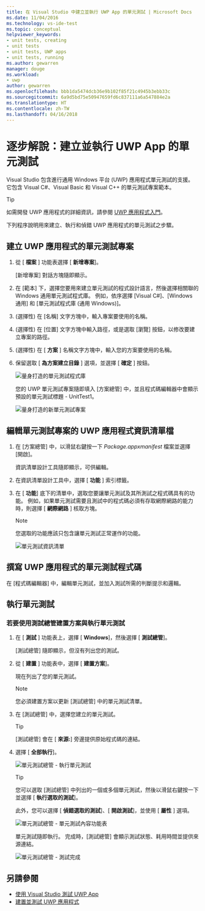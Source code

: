 ```yaml
---
title: 在 Visual Studio 中建立並執行 UWP App 的單元測試 | Microsoft Docs
ms.date: 11/04/2016
ms.technology: vs-ide-test
ms.topic: conceptual
helpviewer_keywords:
- unit tests, creating
- unit tests
- unit tests, UWP apps
- unit tests, running
ms.author: gewarren
manager: douge
ms.workload:
- uwp
author: gewarren
ms.openlocfilehash: bbb1da5474dcb36e9b102f85f21c4945b3ebb33c
ms.sourcegitcommit: 6a9d5bd75e50947659fd6c837111a6a547884e2a
ms.translationtype: HT
ms.contentlocale: zh-TW
ms.lasthandoff: 04/16/2018
---
```

# <a name="walkthrough-create-and-run-unit-tests-for-uwp-apps"></a>逐步解說：建立並執行 UWP App 的單元測試

Visual Studio 包含進行通用 Windows 平台 (UWP) 應用程式單元測試的支援。 它包含 Visual C#、Visual Basic 和 Visual C++ 的單元測試專案範本。

> [!TIP]
> 如需開發 UWP 應用程式的詳細資訊，請參閱 [UWP 應用程式入門](/windows/uwp/get-started/)。

下列程序說明用來建立、執行和偵錯 UWP 應用程式的單元測試之步驟。

## <a name="create-a-unit-test-project-for-a-uwp-app"></a>建立 UWP 應用程式的單元測試專案

1.  從 [ **檔案** ] 功能表選擇 [ **新增專案**]。

     [新增專案] 對話方塊隨即顯示。

2.  在 [範本] 下，選擇您要用來建立單元測試的程式設計語言，然後選擇相關聯的 Windows 通用單元測試程式庫。 例如，依序選擇 [Visual C#]、[Windows 通用] 和 [單元測試程式庫 (通用 Windows)]。

3.  (選擇性) 在 [名稱] 文字方塊中，輸入專案要使用的名稱。

4.  (選擇性) 在 [位置] 文字方塊中輸入路徑，或是選取 [瀏覽] 按鈕，以修改要建立專案的路徑。

5.  (選擇性) 在 [ **方案** ] 名稱文字方塊中，輸入您的方案要使用的名稱。

6.  保留選取 [ **為方案建立目錄** ] 選項，並選擇 [ **確定** ] 按鈕。

     ![量身打造的單元測試程式庫](../test/media/unit_test_win8_1.png "Unit_Test_Win8_1")

     您的 UWP 單元測試專案隨即填入 [方案總管] 中，並且程式碼編輯器中會顯示預設的單元測試標題 - UnitTest1。

     ![量身打造的新單元測試專案](../test/media/unit_test_win8_unittestexplorer_newprojectcreated.png "Unit_Test_Win8_UnitTestExplorer_NewProjectCreated")

## <a name="edit-the-unit-test-projects-uwp-application-manifest-file"></a>編輯單元測試專案的 UWP 應用程式資訊清單檔

1.  在 [方案總管] 中，以滑鼠右鍵按一下 *Package.appxmanifest* 檔案並選擇 [開啟]。

     資訊清單設計工具隨即顯示，可供編輯。

2.  在資訊清單設計工具中，選擇 [ **功能** ] 索引標籤。

3.  在 [ **功能**] 底下的清單中，選取您要讓單元測試及其所測試之程式碼具有的功能。 例如，如果單元測試需要且測試中的程式碼必須有存取網際網路的能力時，則選擇 [ **網際網路** ] 核取方塊。

    > [!NOTE]
    > 您選取的功能應該只包含讓單元測試正常運作的功能。

     ![單元測試資訊清單](../test/media/unit_test_win8_.png)

## <a name="code-the-unit-test-for-a-uwp-app"></a>撰寫 UWP 應用程式的單元測試程式碼

在 [程式碼編輯器] 中，編輯單元測試，並加入測試所需的判斷提示和邏輯。

## <a name="run-unit-tests"></a>執行單元測試

### <a name="to-build-the-solution-and-run-the-unit-test-using-test-explorer"></a>若要使用測試總管建置方案與執行單元測試

1.  在 [ **測試** ] 功能表上，選擇 [ **Windows**]，然後選擇 [ **測試總管**]。

     [測試總管] 隨即顯示，但沒有列出您的測試。

2.  從 [ **建置** ] 功能表中，選擇 [ **建置方案**]。

     現在列出了您的單元測試。

    > [!NOTE]
    > 您必須建置方案以更新 [測試總管] 中的單元測試清單。

3.  在 [測試總管] 中，選擇您建立的單元測試。

    > [!TIP]
    > [測試總管] 會在 [ **來源:**] 旁邊提供原始程式碼的連結。

4.  選擇 [ **全部執行**]。

     ![單元測試總管 &#45; 執行單元測試](../test/media/unit_test_win8_unittestexplorer_contextmenurun.png)

    > [!TIP]
    > 您可以選取 [測試總管] 中列出的一個或多個單元測試，然後以滑鼠右鍵按一下並選擇 [ **執行選取的測試**]。
    >
    > 此外，您可以選擇 [ **偵錯選取的測試**]、[ **開啟測試**]，並使用 [ **屬性** ] 選項。
    >
    > ![單元測試總管 &#45; 單元測試內容功能表](../test/media/unit_test_win8_unittestexplorer_contextmenu.png "Unit_Test_Win8_UnitTestExplorer_ContextMenu")

    單元測試隨即執行。 完成時，[測試總管] 會顯示測試狀態、耗用時間並提供來源連結。

    ![單元測試總管 &#45; 測試完成](../test/media/unit_test_win8_unittestexplorer_done.png)

## <a name="see-also"></a>另請參閱

- [使用 Visual Studio 測試 UWP App](../test/testing-store-apps-with-visual-studio.md)
- [建置並測試 UWP 應用程式](/vsts/build-release/apps/windows/universal?tabs=vsts)

